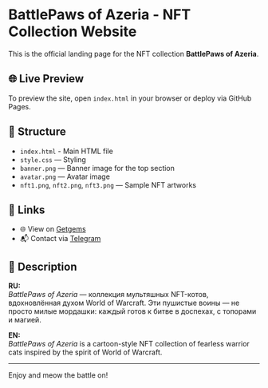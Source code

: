 # BattlePaws of Azeria - NFT Collection Website

This is the official landing page for the NFT collection **BattlePaws of Azeria**.

## 🌐 Live Preview

To preview the site, open `index.html` in your browser or deploy via GitHub Pages.

## 📁 Structure

- `index.html` - Main HTML file
- `style.css` — Styling
- `banner.png` — Banner image for the top section
- `avatar.png` — Avatar image
- `nft1.png`, `nft2.png`, `nft3.png` — Sample NFT artworks

## 🔗 Links

- 🌐 View on [Getgems](https://getgems.io/BattlePaws)
- 📬 Contact via [Telegram](https://t.me/by3069603)

## 💬 Description

**RU:**  
*BattlePaws of Azeria* — коллекция мультяшных NFT-котов, вдохновлённая духом World of Warcraft. Эти пушистые воины — не просто милые мордашки: каждый готов к битве в доспехах, с топорами и магией.

**EN:**  
*BattlePaws of Azeria* is a cartoon-style NFT collection of fearless warrior cats inspired by the spirit of World of Warcraft.

---

Enjoy and meow the battle on!
